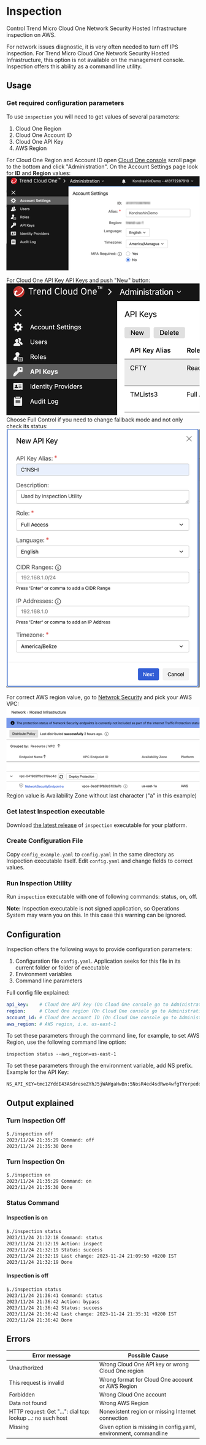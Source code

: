 # Inspection

Control Trend Micro Cloud One Network Security Hosted Infrastructure inspection on AWS.

For network issues diagnostic, it is very often needed to turn off IPS inspection. For Trend Micro Cloud One Network Security Hosted Infrastructure, this option is not available on the management console. Inspection offers this ability as a command line utility.

## Usage 

### Get required configuration parameters
To use ```inspection``` you will need to get values of several parameters:
1. Cloud One Region
2. Cloud One Account ID
3. Cloud One API Key
4. AWS Region

For Cloud One Region and Account ID open [Cloud One console](https://cloudone.trendmicro.com/home) scroll page to the bottom and click "Administration". On the Account Settings page look for **ID** and **Region** values:
![Cloud One console image](images/administration.png?raw=true)

For Cloud One API Key API Keys and push "New" button:
![Cloud One console image](images/apikeys.png?raw=true)
 Choose Full Control if you need to change fallback mode and not only check its status:
![Cloud One console image](images/newkey.png?raw=true)

For correct AWS region value, go to [Netwrok Security](https://cloudone.trendmicro.com/network/ui/hostedinfrastructure) and pick your AWS VPC:
![Cloud One console image](images/region.png?raw=true)
Region value is Availability Zone without last character ("a" in this example)

### Get latest Inspection executable
Download [the latest release](https://github.com/mpkondrashin/inspection/releases/latest) of ```inspection``` executable for your platform.

### Create Configuration File
Copy ```config_example.yaml``` to ```config.yaml``` in the same directory as Inspection executable itself. Edit ```config.yaml``` and change fields to correct values. 

### Run Inspection Utility
Run ```inspection``` executable with one of following commands: status, on, off.

**Note:** Inspection executable is not signed application, so Operations System may warn you on this. In this case this warning can be ignored.

## Configuration
Inspection offers the following ways to provide configuration parameters:
1. Configuration file ```config.yaml```. Application seeks for this file in its current folder or folder of executable
2. Environment variables
3. Command line parameters

Full config file explained:
```yaml
api_key:    # Cloud One API key (On Cloud One console go to Administration->API Keys->New)
region:     # Cloud One region (On Cloud One console go to Administration-Account Settings->Region)
account_id: # Cloud One account ID (On Cloud One console go to Administration-Account Settings->ID)
aws_region: # AWS region, i.e. us-east-1
```

To set these parameters through the command line, for example, to set AWS Region, use the following command line option:
```commandline 
inspection status --aws_region=us-east-1
```

To set these parameters through the environment variable, add NS prefix. Example for the API Key:
```commandline
NS_API_KEY=tmc12YddE43ASdreseZYhJ5jWAWgaHwBn:5NosR4ed4sdRwe4wfgTYerpedqexms3D14XdqAd8Q5vjcc62irGPHG2weWnh
```

## Output explained

### Turn Inspection Off
```commandline
$./inspection off
2023/11/24 21:35:29 Command: off
2023/11/24 21:35:30 Done
```
### Turn Inspection On
```commandline
$./inspection on
2023/11/24 21:35:29 Command: on
2023/11/24 21:35:30 Done
```

### Status Command

#### Inspection is on

```commandline
$./inspection status
2023/11/24 21:32:18 Command: status
2023/11/24 21:32:19 Action: inspect
2023/11/24 21:32:19 Status: success
2023/11/24 21:32:19 Last change: 2023-11-24 21:09:50 +0200 IST
2023/11/24 21:32:19 Done
```

#### Inspection is off

```commandline
$./inspection status
2023/11/24 21:36:41 Command: status
2023/11/24 21:36:42 Action: bypass
2023/11/24 21:36:42 Status: success
2023/11/24 21:36:42 Last change: 2023-11-24 21:35:31 +0200 IST
2023/11/24 21:36:42 Done
```

## Errors

| Error message                                               | Possible Cause                                                              |
|-------------------------------------------------------------|-----------------------------------------------------------------------------|
| Unauthorized                                                | Wrong Cloud One API key or wrong Cloud One region                             |
| This request is invalid                                     | Wrong format for Cloud One account or AWS Region                             |
| Forbidden                                                   | Wrong Cloud One account                                                      |
| Data not found                                              | Wrong AWS Region                                                            |
| HTTP request: Get "...": dial tcp: lookup ...: no such host | Nonexistent region or missing Internet connection                           |
| Missing <option name>                                       | Given option is missing in config.yaml, environment, commandline            |
